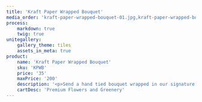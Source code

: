 ```yaml
---
title: 'Kraft Paper Wrapped Bouquet'
media_order: 'kraft-paper-wrapped-bouquet-01.jpg,kraft-paper-wrapped-bouquet-02.jpg,kraft-paper-wrapped-bouquet-03.jpg'
process:
    markdown: true
    twig: true
unitegallery:
    gallery_theme: tiles
    assets_in_meta: true
product:
    name: 'Kraft Paper Wrapped Bouquet'
    sku: 'KPWB'
    price: '35'
    maxPrice: '200'
    description: '<p>Send a hand tied bouquet wrapped in our signature kraft paper. Choose your price and we will fill your bouquet to make sure your recipient and yourself are very happy. Each bouquet will have the best of what we have available and you can count on our designers to make it beautiful and unique.</p>'
    cartDesc: 'Premium Flowers and Greenery'
---
```


